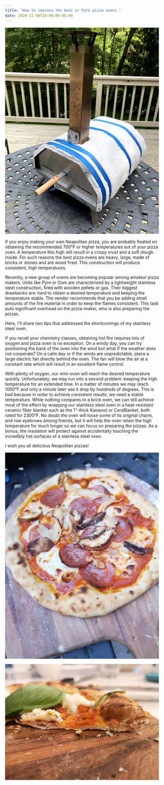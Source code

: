 ```yaml
---
title: "How to improve the Ooni or Pyre pizza ovens."
date: 2020-11-08T10:00:00-05:00
---
```

![Pizza oven](IMG_0551.jpg)

If you enjoy making your own Neapolitan pizza, you are probably fixated on obtaining the recommended 700°F or higher temperatures out of your pizza oven. A temperature this high will result in a crispy crust and a soft dough inside. For such reasons the best pizza ovens are heavy, large, made of bricks or stones and are wood fired. This construction will produce consistent, high temperatures.

Recently, a new group of ovens are becoming popular among amateur pizza makers. Units like Pyre or Ooni are characterized by a lightweight stainless steel construction, fired with wooden pellets or gas. Their biggest drawbacks are: hard to obtain a desired temperature and keeping the temperature stable. The vendor recommends that you be adding small amounts of the fire material in order to keep the flames consistent. This task puts significant overhead on the pizza-maker, who is also preparing the pizzas.

Here, I'll share two tips that addressed the shortcomings of my stainless steel oven.

If you recall your chemistry classes, obtaining hot fire requires lots of oxygen and pizza oven is no exception. On a windy day, you can try positioning the back of the oven into the wind but what if the weather does not cooperate? On a calm day or if the winds are unpredictable, place a large electric fan directly behind the oven. The fan will blow the air at a constant rate which will result in an excellent flame control.

With plenty of oxygen, our mini-oven will reach the desired temperature quickly. Unfortunately, we may run into a second problem: keeping the high temperature for an extended time. In a matter of minutes we may reach 1000°F and only a minute later see it drop by hundreds of degrees. This is bad because in order to achieve consistent results, we need a stable temperature. While nothing compares to a brick oven, we can still achieve most of the effect by wrapping our stainless steel oven in a heat-resistant ceramic fiber blanket such as the 1"-thick Kaowool or CeraBlanket, both rated for 2300°F. No doubt the oven will loose some of its original charm, and rise eyebrows among friends, but it will help the oven retain the high temperature for much longer so we can focus on preparing the pizzas. As a bonus, the insulation will protect against accidentally touching the incredibly hot surfaces of a stainless steel oven.

I wish you all delicious Neapolitan pizzas!

![pizza top](IMG_20200726_195821.jpg)

![pizza side](IMG_20200726_192808.jpg)
